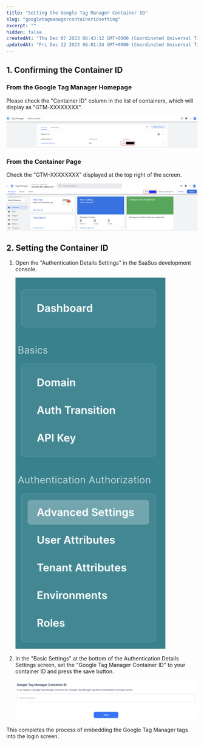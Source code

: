 ```yaml
---
title: "Setting the Google Tag Manager Container ID"
slug: "googletagmanagercontaineridsetting"
excerpt: ""
hidden: false
createdAt: "Thu Dec 07 2023 06:43:12 GMT+0000 (Coordinated Universal Time)"
updatedAt: "Fri Dec 22 2023 06:01:24 GMT+0000 (Coordinated Universal Time)"
---
```

## 1. Confirming the Container ID

### From the Google Tag Manager Homepage

Please check the "Container ID" column in the list of containers, which will display as "GTM-XXXXXXXX".

![googletagmanagercontaineridsetting-1](/ja/img/saas-development-console/googletagmanagersetting/googletagmanagercontaineridsetting-1.png)

### From the Container Page

Check the "GTM-XXXXXXXX" displayed at the top right of the screen.

![googletagmanagercontaineridsetting-2](/ja/img/saas-development-console/googletagmanagersetting/googletagmanagercontaineridsetting-2.png)

## 2. Setting the Container ID

1. Open the "Authentication Details Settings" in the SaaSus development console.

   ![googletagmanagercontaineridsetting-3](/ja/img/saas-development-console/googletagmanagersetting/googletagmanagercontaineridsetting-3.png)
2. In the "Basic Settings" at the bottom of the Authentication Details Settings screen, set the "Google Tag Manager Container ID" to your container ID and press the save button.

   ![googletagmanagercontaineridsetting-4](/ja/img/saas-development-console/googletagmanagersetting/googletagmanagercontaineridsetting-4.png)

This completes the process of embedding the Google Tag Manager tags into the login screen.
